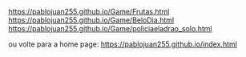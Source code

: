 https://pablojuan255.github.io/Game/Frutas.html<br/>
https://pablojuan255.github.io/Game/BeloDia.html<br/>
https://pablojuan255.github.io/Game/policiaeladrao_solo.html

ou volte para a home page: https://pablojuan255.github.io/index.html
